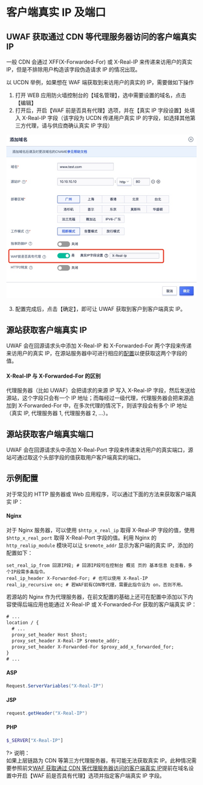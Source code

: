 # 客户端真实 IP 及端口

## UWAF 获取通过 CDN 等代理服务器访问的客户端真实 IP

一般 CDN 会通过 XFF(X-Forwarded-For) 或 X-Real-IP 来传递来访用户的真实 IP，但是不排除用户构造该字段伪造请求 IP 的情况出现。

以 UCDN 举例，如果想在 WAF 端获取到来访用户的真实的 IP，需要做如下操作

1. 打开 WEB 应用防火墙控制台的【域名管理】，选中需要设置的域名，点击【编辑】
2. 打开后，开启【WAF 前是否具有代理】选项，并在【真实 IP 字段设置】处填入 X-Real-IP 字段（该字段为 UCDN 传递用户真实 IP 的字段，如选择其他第三方代理，请与供应商确认真实 IP 字段）

![](/images/16195047202447.jpg)

3. 配置完成后，点击【确定】，即可让 UWAF 获取到客户到客户端真实 IP。

## 源站获取客户端真实 IP

UWAF 会在回源请求头中添加 X-Real-IP 和 X-Forwarded-For 两个字段来传递来访用户的真实 IP，在源站服务器中可进行相应的[配置](#示例配置)以便获取这两个字段的值。

#### X-Real-IP 与 X-Forwarded-For 的区别

代理服务器（比如 UWAF）会把请求的来源 IP 写入 X-Real-IP 字段，然后发送给源站，这个字段只会有一个 IP 地址；而每经过一级代理，代理服务器会把来源追加到 X-Forwarded-For 中，在多次代理的情况下，则该字段会有多个 IP 地址（真实 IP, 代理服务器 1, 代理服务器 2, ...）。

## 源站获取客户端真实端口

UWAF 会在回源请求头中添加 X-Real-Port 字段来传递来访用户的真实端口，源站可通过取这个头部字段的值获取用户客户端真实的端口。

## 示例配置

对于常见的 HTTP 服务器或 Web 应用程序，可以通过下面的方法来获取客户端真实 IP：

#### Nginx

对于 Nginx 服务器，可以使用 `$http_x_real_ip` 取得 X-Real-IP 字段的值，使用 `$http_x_real_port` 取得 X-Real-Port 字段的值。利用 Nginx 的 `http_realip_module` 模块可以让 `$remote_addr` 显示为客户端的真实 IP，添加的配置如下：

```nginx
set_real_ip_from 回源IP段; # 回源IP段可在控制台 概览 页的 基本信息 处查看，多个IP段需多条指令。
real_ip_header X-Forwarded-For; # 也可以使用 X-Real-IP
real_ip_recursive on; # 若WAF前有CDN等代理，需要此指令设为 on，否则不用。
```

若源站的 Nginx 作为代理服务器，在前文配置的基础上还可在配置中添加以下内容使得后端应用也能通过 X-Real-IP 或 X-Forwarded-For 获取的客户端真实 IP：

```nginx
# ...
location / {
  # ...
  proxy_set_header Host $host;
  proxy_set_header X-Real-IP $remote_addr;
  proxy_set_header X-Forwarded-For $proxy_add_x_forwarded_for;
}
# ...
```

#### ASP

```c#
Request.ServerVariables("X-Real-IP")
```

#### JSP

```java
request.getHeader("X-Real-IP")
```

#### PHP

```php
$_SERVER["X-Real-IP"]
```

?> 说明：  
如果上层链路为 CDN 等第三方代理服务器，有可能无法获取真实 IP。此种情况需要参照前文[WAF 获取通过 CDN 等代理服务器访问的客户端真实 IP](/uewaf/problem/Get_realip?id=WAF获取通过CDN等代理访问的客户端真实IP)提前在域名设置中开启【WAF 前是否具有代理】选项并指定客户端真实 IP 字段。
